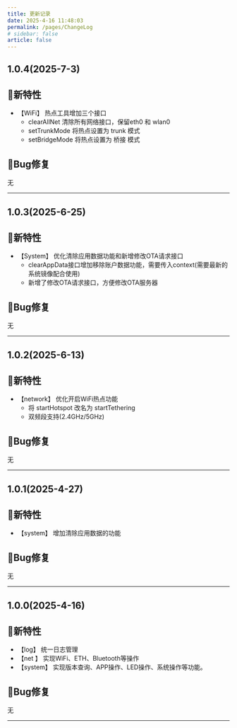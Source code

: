 ```yaml
---
title: 更新记录
date: 2025-4-16 11:48:03
permalink: /pages/ChangeLog
# sidebar: false
article: false
---
```


## 1.0.4(2025-7-3)

## 🐣新特性

- 【WiFi】 热点工具增加三个接口
  - clearAllNet 清除所有网络接口，保留eth0 和 wlan0
  - setTrunkMode 将热点设置为 trunk 模式
  - setBridgeMode 将热点设置为 桥接 模式

## 🐞Bug修复

无

---

## 1.0.3(2025-6-25)

## 🐣新特性

- 【System】 优化清除应用数据功能和新增修改OTA请求接口
  - clearAppData接口增加移除账户数据功能，需要传入context(需要最新的系统镜像配合使用)
  - 新增了修改OTA请求接口，方便修改OTA服务器

## 🐞Bug修复

无

---

## 1.0.2(2025-6-13)

## 🐣新特性

- 【network】 优化开启WiFi热点功能
  - 将 startHotspot 改名为 startTethering
  - 双频段支持(2.4GHz/5GHz)

## 🐞Bug修复

无

---

## 1.0.1(2025-4-27)

## 🐣新特性

- 【system】 增加清除应用数据的功能

## 🐞Bug修复

无

---

## 1.0.0(2025-4-16)

## 🐣新特性

- 【log】 统一日志管理
- 【net 】 实现WiFi、ETH、Bluetooth等操作
- 【system】 实现版本查询、APP操作、LED操作、系统操作等功能。

## 🐞Bug修复

无

---
